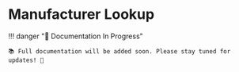 # Manufacturer Lookup

!!! danger "🚧 Documentation In Progress"

    📚 Full documentation will be added soon. Please stay tuned for updates! 🔔
